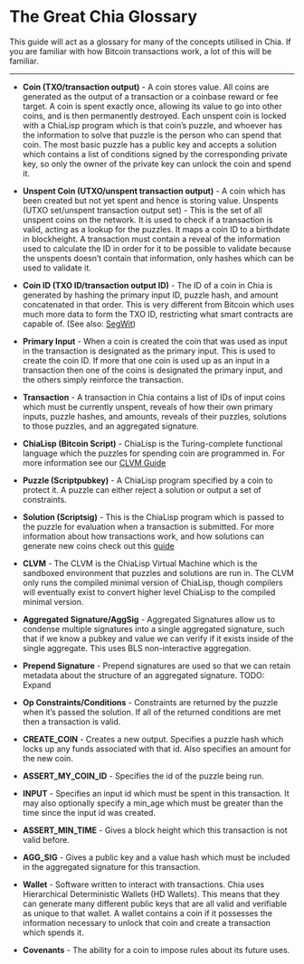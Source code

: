 # The Great Chia Glossary

This guide will act as a glossary for many of the concepts utilised in Chia.
If you are familiar with how Bitcoin transactions work, a lot of this will be familiar.

---

* **Coin (TXO/transaction output)** - A coin stores value. All coins are generated as the output of a transaction or a coinbase reward or fee target. A coin is spent exactly once, allowing its value to go into other coins, and is then permanently destroyed. Each unspent coin is locked with a ChiaLisp program which is that coin’s puzzle, and whoever has the information to solve that puzzle is the person who can spend that coin. The most basic puzzle has a public key and accepts a solution which contains a list of conditions signed by the corresponding private key, so only the owner of the private key can unlock the coin and spend it.

* **Unspent Coin (UTXO/unspent transaction output)** - A coin which has been created but not yet spent and hence is storing value.
Unspents (UTXO set/unspent transaction output set) - This is the set of all unspent coins on the network. It is used to check if a transaction is valid, acting as a lookup for the puzzles. It maps a coin ID to a birthdate in blockheight. A transaction must contain a reveal of the information used to calculate the ID in order for it to be possible to validate because the unspents doesn’t contain that information, only hashes which can be used to validate it.

* **Coin ID (TXO ID/transaction output ID)** - The ID of a coin in Chia is generated by hashing the primary input ID, puzzle hash, and amount concatenated in that order. This is very different from Bitcoin which uses much more data to form the TXO ID, restricting what smart contracts are capable of. (See also: [SegWit](https://en.wikipedia.org/wiki/SegWit))

* **Primary Input** - When a coin is created the coin that was used as input in the transaction is designated as the primary input. This is used to create the coin ID. If more that one coin is used up as an input in a transaction then one of the coins is designated the primary input, and the others simply reinforce the transaction.

* **Transaction** - A transaction in Chia contains a list of IDs of input coins which must be currently unspent, reveals of how their own primary inputs, puzzle hashes, and amounts, reveals of their puzzles, solutions to those puzzles, and an aggregated signature.

* **ChiaLisp (Bitcoin Script)** - ChiaLisp is the Turing-complete functional language which the puzzles for spending coin are programmed in. For more information see our [CLVM Guide](./part1_basics.md)

* **Puzzle (Scriptpubkey)** - A ChiaLisp program specified by a coin to protect it. A puzzle can either reject a solution or output a set of constraints.

* **Solution (Scriptsig)** - This is the ChiaLisp program which is passed to the puzzle for evaluation when a transaction is submitted. For more information about how transactions work, and how solutions can generate new coins check out this [guide](./part2_transactions.md)

* **CLVM** - The CLVM is the ChiaLisp Virtual Machine which is the sandboxed environment that puzzles and solutions are run in. The CLVM only runs the compiled minimal version of ChiaLisp, though compilers will eventually exist to convert higher level ChiaLisp to the compiled minimal version.

* **Aggregated Signature/AggSig** - Aggregated Signatures allow us to condense multiple signatures into a single aggregated signature, such that if we know a pubkey and value we can verify if it exists inside of the single aggregate. This uses BLS non-interactive aggregation.

* **Prepend Signature** - Prepend signatures are used so that we can retain metadata about the structure of an aggregated signature. TODO: Expand

* **Op Constraints/Conditions** - Constraints are returned by the puzzle when it’s passed the solution. If all of the returned conditions are met then a transaction is valid.

* **CREATE_COIN** - Creates a new output. Specifies a puzzle hash which locks up any funds associated with that id. Also specifies an amount for the new coin.

* **ASSERT_MY_COIN_ID** - Specifies the id of the puzzle being run.

* **INPUT** - Specifies an input id which must be spent in this transaction. It may also optionally specify a min_age which must be greater than the time since the input id was created.

* **ASSERT_MIN_TIME** - Gives a block height which this transaction is not valid before.

* **AGG_SIG** - Gives a public key and a value hash which must be included in the aggregated signature for this transaction.

* **Wallet** - Software written to interact with transactions. Chia uses Hierarchical Deterministic Wallets (HD Wallets). This means that they can generate many different public keys that are all valid and verifiable as unique to that wallet. A wallet contains a coin if it possesses the information necessary to unlock that coin and create a transaction which spends it.

* **Covenants** - The ability for a coin to impose rules about its future uses.
